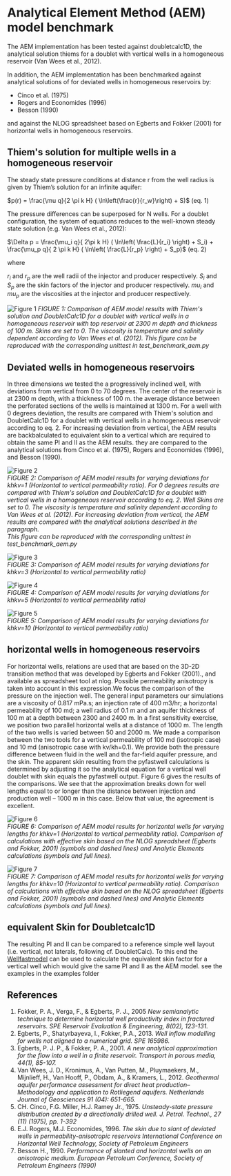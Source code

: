 # Analytical Element Method (AEM) model benchmark


The AEM implementation has been tested against doubletcalc1D, the analytical solution thiems
for a doublet with vertical wells in a homogeneous reservoir (Van Wees et al., 2012).

In addition, the AEM implementation has been benchmarked against 
analytical  solutions of for deviated wells in homogeneous reservoirs by:
- Cinco et al. (1975) 
- Rogers and Economides (1996)
- Besson (1990) 

and against the NLOG spreadsheet based on Egberts and Fokker (2001) for horizontal wells in homogeneous reservoirs.

## Thiem's solution for multiple wells in a homogeneous reservoir

The steady state pressure conditions at distance r from the well radius is given by Thiem’s solution for an infinite aquifer:

$p(r) = \frac{\mu q}{2 \pi k H} ( \ln\left(\frac{r}{r_w}\right) + S)$  (eq. 1)

The pressure differences can be superposed for N wells. For a doublet configuration, the system of equations reduces to the well-known steady state solution (e.g. Van Wees et al., 2012):

$\Delta p = \frac{\mu_i q}{ 2\pi k H} ( \ln\left( \frac{L}{r_i} \right) + S_i) +  \frac{\mu_p q}{ 2 \pi k H} ( \ln\left( \frac{L}{r_p} \right) + S_p)$ (eq. 2)


where 

$r_i$ and $r_p$ are the well radii of the injector and producer respectively. 
$S_i$ and $S_p$ are the skin factors of the injector and producer respectively.
$mu_i$ and $mu_p$ are the viscosities at the injector and producer respectively.


![Figure 1](../../images/benchmark_DC1D_AEM_THIEMS.png)  *FIGURE 1: Comparison of AEM model results with Thiem's solution
and DoubletCalc1D for a doublet with vertical wells in a homogeneous reservoir with top reservoir at 2300 m depth and thickness of 100 m. Skins are set to 0.
The viscosity is temperature and salinity dependent according to Van Wees et al. (2012).
This figure can be reproduced with the corresponding unittest in *test_benchmark_aem.py**

## Deviated wells in homogeneous reservoirs

In three dimensions we tested the a progressively inclined well, with deviations from vertical from 0 to 70 degrees.
The center of the reservoir is at 2300 m depth, with a thickness of 100 m. the average distance between the perforated sections of the wells is maintained at 1300 m.
For a well with 0 degrees deviation, the results are compared with Thiem's solution and DoubletCalc1D for a doublet with vertical wells in a homogeneous reservoir according to eq. 2.
For increasing deviation from vertical, the AEM results are backbalculated to equivalent skin to a vertical which are required to obtain the same PI and II as the AEM results.
they are compared to the analytical solutions from Cinco et al. (1975), Rogers and Economides (1996), and Besson (1990).


![Figure 2](../../images/skin_vs_deviation1.png)  
*FIGURE 2: Comparison of AEM model results for varying deviations for khkv=1 (Horizontal to vertical permeability ratio). For 0 degrees results are compared
with Thiem's solution and DoubletCalc1D for a doublet with vertical wells in a homogeneous reservoir according to eq. 2. Well Skins are set to 0.
The viscosity is temperature and salinity dependent according to Van Wees et al. (2012). For increasing deviation from vertical, 
the AEM results are compared with the analytical solutions described in the paragraph.  
This figure can be reproduced with the corresponding unittest in *test_benchmark_aem.py**

![Figure 3](../../images/skin_vs_deviation3.png)  
*FIGURE 3: Comparison of AEM model results for varying deviations for khkv=3 (Horizontal to vertical permeability ratio)*

![Figure 4](../../images/skin_vs_deviation5.png)  
*FIGURE 4: Comparison of AEM model results for varying deviations for khkv=5 (Horizontal to vertical permeability ratio)*

![Figure 5](../../images/skin_vs_deviation10.png)  
*FIGURE 5: Comparison of AEM model results for varying deviations for khkv=10 (Horizontal to vertical permeability ratio)*

## horizontal wells in homogeneous reservoirs

For horizontal wells, relations are used that are based on the 3D-2D transition method that was developed by Egberts and Fokker (2001)., and available as spreadsheet tool at nlog. 
Possible permeability anisotropy is taken into account in this expression.We focus the comparison of the pressure on the injection well. The general input parameters our simulations are a viscosity of 0.817 mPa.s; an injection rate of 400 m3/hr; 
a horizontal permeability of 100 md; a well radius of 0.1 m and an aquifer thickness of 100 m at a depth between 2300 and 2400 m. 
In a first sensitivity exercise, we position two parallel horizontal wells at a distance of 1000 m. The length of the two wells is varied between 50 and 2000 m. 
We made a comparison between the two tools for a vertical permeability of 100 md (isotropic case) and 10 md (anisotropic case with kv/kh=0.1). 
We provide both the pressure difference between fluid in the well and the far-field aquifer pressure, and the skin. The apparent skin resulting from the pyfastwell calculations 
is determined by adjusting it so the analytical equation for a vertical well doublet with skin equals the pyfastwell output. Figure 6 gives the results of the comparisons. 
We see that the approximation breaks down for well lengths equal to or longer than the distance between injection and production well – 1000 m in this case. Below that value, the agreement is excellent. 



![Figure 6](../../images/horizontalwell_khkv1.png)  
*FIGURE 6: Comparison of AEM model results for horizontal wells for varying lengths for khkv=1  (Horizontal to vertical permeability ratio). 
Comparison of calculations with effective skin based on the NLOG spreadsheet (Egberts and Fokker, 2001) (symbols and dashed lines) and Analytic Elements calculations (symbols and full lines).*



![Figure 7](../../images/horizontalwell_khkv10.png)  
*FIGURE 7: Comparison of AEM model results for horizontal wells for varying lengths for khkv=10  (Horizontal to vertical permeability ratio). 
Comparison of calculations with effective skin based on the NLOG spreadsheet (Egberts and Fokker, 2001) (symbols and dashed lines) and Analytic Elements calculations (symbols and full lines).*


##  equivalent Skin for Doubletcalc1D

The resulting PI and II can be compared to a reference simple well layout (i.e. vertical, not laterals, following cf. DoubletCalc). To this end
the [Wellfastmodel](../../api/wellflow/WellFastModel.md) can be used to calculate the equivalent skin factor for a vertical well which would give the same PI and II as the AEM model.
see the examples in the examples folder

## References

1. Fokker, P. A., Verga, F., & Egberts, P. J., 2005 *New semianalytic technique to determine horizontal well productivity index in fractured reservoirs. SPE Reservoir Evaluation & Engineering, 8(02), 123-131.*
2. Egberts, P., Shatyrbayeva, I., Fokker, P.A., 2013. *Well inflow modelling for wells not aligned to a numerical grid. SPE 165986.*
3. Egberts, P. J. P., & Fokker, P. A., 2001. *A new analytical approximation for the flow into a well in a finite reservoir. Transport in porous media, 44(1), 85-107.*
4. Van Wees, J. D., Kronimus, A., Van Putten, M., Pluymaekers, M., Mijnlieff, H., Van Hooff, P., Obdam, A., & Kramers, L., 2012. *Geothermal aquifer performance assessment 
for direct heat production–Methodology and application to Rotliegend aquifers. Netherlands Journal of Geosciences 91 (04): 651-665.*
5. CH. Cinco, F.G. Miller, H.J. Ramey Jr., 1975. *Unsteady-state pressure distribution created by a directionally drilled well. J. Petrol. Technol., 27 (11) (1975), pp. 1-392*
6. E.J. Rogers, M.J. Economides, 1996.  *The skin due to slant of deviated wells in permeability-anisotropic reservoirs International Conference on Horizontal Well Technology, Society of Petroleum Engineers*
7. Besson H., 1990. *Performance of slanted and horizontal wells on an anisotropic medium. European Petroleum Conference, Society of Petroleum Engineers (1990)*

